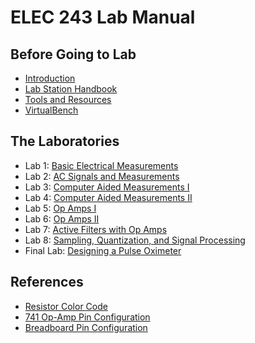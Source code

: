 # ELEC 243 Lab Manual

## Before Going to Lab

* [Introduction](./lab-home/introduction)
* [Lab Station Handbook](./lab-home/lab-station-handbook)
* [Tools and Resources](./lab-home/tools-and-resources)
* [VirtualBench](./lab-home/virtualbench)

## The Laboratories

* Lab 1: [Basic Electrical Measurements](./lab1/)
* Lab 2: [AC Signals and Measurements](./lab2/)
* Lab 3: [Computer Aided Measurements I](./lab3/)
* Lab 4: [Computer Aided Measurements II](./lab4/)
* Lab 5: [Op Amps I](./lab5/)
* Lab 6: [Op Amps II](./lab6/)
* Lab 7: [Active Filters with Op Amps](./lab7/)
* Lab 8: [Sampling, Quantization, and Signal Processing](./lab8/)
* Final Lab: [Designing a Pulse Oximeter](./final-lab)

## References

* [Resistor Color Code](./references/color_code)
* [741 Op-Amp Pin Configuration](./lab4/exp4.1)
* [Breadboard Pin Configuration](./references/interface)
